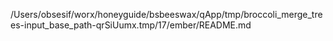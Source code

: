 /Users/obsesif/worx/honeyguide/bsbeeswax/qApp/tmp/broccoli_merge_trees-input_base_path-qrSiUumx.tmp/17/ember/README.md